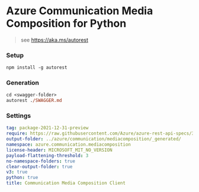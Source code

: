 
# Azure Communication Media Composition for Python

> see https://aka.ms/autorest

### Setup
```ps
npm install -g autorest
```

### Generation
```ps
cd <swagger-folder>
autorest ./SWAGGER.md
```

### Settings
``` yaml
tag: package-2021-12-31-preview
require: https://raw.githubusercontent.com/Azure/azure-rest-api-specs/356ce88d1e5e4036e651f7189d17f26385b31242/specification/communication/data-plane/MediaComposition/readme.md
output-folder: ../azure/communication/mediacomposition/_generated/
namespace: azure.communication.mediacomposition
license-header: MICROSOFT_MIT_NO_VERSION
payload-flattening-threshold: 3
no-namespace-folders: true
clear-output-folder: true
v3: true
python: true
title: Communication Media Composition Client
```